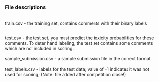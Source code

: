 ### File descriptions
<br>train.csv - the training set, contains comments with their binary labels</br>

<br>test.csv - the test set, you must predict the toxicity probabilities for these comments. To deter hand labeling, the test set contains some comments which are not included in scoring.</br>
<br>sample_submission.csv - a sample submission file in the correct format</br>
<br>test_labels.csv - labels for the test data; value of -1 indicates it was not used for scoring; (Note: file added after competition close!)</br>
